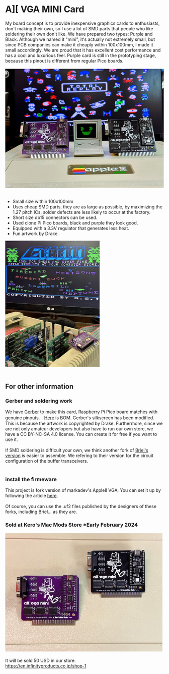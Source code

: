 # A][ VGA MINI Card
My board concept is to provide inexpensive graphics cards to enthusiasts, don't making their own, so I use a lot of SMD parts that people who like soldering their own don't like. We have prepared two types: Purple and Black.
Although we named it "mini", it's actually not extremely small, but since PCB companies can make it cheaply within 100x100mm, I made it small accordingly. We are proud that it has excellent cost performance and has a cool and luxurious feel. Purple card is still in the prototyping stage, because this pinout is different from regular Pico boards. <BR><BR>
<img src="Pictures/IMG_8926.jpeg" width="520px"><BR><BR>

- Small size within 100x100mm<BR>
- Uses cheap SMD parts, they are as large as possible, by maximizing the 1.27 pitch ICs, solder defects are less likely to occur at the factory.<BR>
- Short size db15 connectors can be used.<BR>
- Used clone Pi Pico boards, black and purple they look good.<BR>
- Equipped with a 3.3V regulator that generates less heat.<BR>
- Fun artwork by Drake.


<img src="Pictures/IMG_8919.jpeg" width="300px"><BR><BR>

## For other information

### Gerber and soldering work

We have [Gerber](Gerber_GH) to make this card, Raspberry Pi Pico board matches with genuine pinouts.　[Here](A2VGA_BLK_BOM.xlsx) is BOM. Gerber's silkscreen has been modified. This is because the artwork is copyrighted by Drake. Furthermore, since we are not only amateur developers but also have to run our own store, we have a CC BY-NC-SA 4.0 license. You can create it for free if you want to use it.<BR><BR>
If SMD soldering is difficult your own, we think another fork of [Briel's version](https://github.com/retrotink/Apple-II-VGA) is easier to assemble. We refering to their version for the circuit configuration of the buffer transceivers.<BR><BR>

### install the firmeware

This project is fork version of markadev's AppleII VGA, You can set it up by following the article [here](https://github.com/markadev/AppleII-VGA/tree/main/pico).<BR><BR>Of course, you can use the .uf2 files published by the designers of these forks, including Briel... as they are.<BR>


### Sold at Kero's Mac Mods Store *Early February 2024
<img src="Pictures/IMG_8895.jpeg" width="500px"><BR><BR>
It will be sold 50 USD in our store. <BR>
https://en.infinityproducts.co.jp/shop-1



